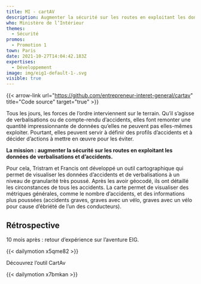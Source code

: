 ```yaml
---
title: MI - cartAV
description: Augmenter la sécurité sur les routes en exploitant les données
who: Ministère de l’Intérieur
themes:
  - Sécurité
promos:
  - Promotion 1
town: Paris
date: 2021-10-27T14:04:42.183Z
expertises:
  - Développement
image: img/eig1-default-1-.svg
visible: true
---
```


{{< arrow-link url="https://github.com/entrepreneur-interet-general/cartav" title="Code source" target="true" >}}

Tous les jours, les forces de l’ordre interviennent sur le terrain. Qu’il s’agisse de verbalisations ou de compte-rendu d’accidents, elles font remonter une quantité impressionnante de données qu’elles ne peuvent pas elles-mêmes exploiter. Pourtant, elles peuvent servir à définir des profils d’accidents et à décider d’actions à mettre en œuvre pour les éviter.

**La mission : augmenter la sécurité sur les routes en exploitant les données de verbalisations et d’accidents.**

Pour cela, Tristram et Francis ont développé un outil cartographique qui permet de visualiser les données d’accidents et de verbalisations à un niveau de granularité très poussé. Après les avoir géocodé, ils ont détaillé les circonstances de tous les accidents. La carte permet de visualiser des métriques générales, comme le nombre d’accidents, et des informations plus poussées (accidents graves, graves avec un vélo, graves avec un vélo pour cause d’ébriété de l’un des conducteurs).

## Rétrospective

10 mois après : retour d’expérience sur l’aventure EIG.

{{< dailymotion x5qme82 >}}

Découvrez l’outil CartAv

{{< dailymotion x7bmkan >}}

